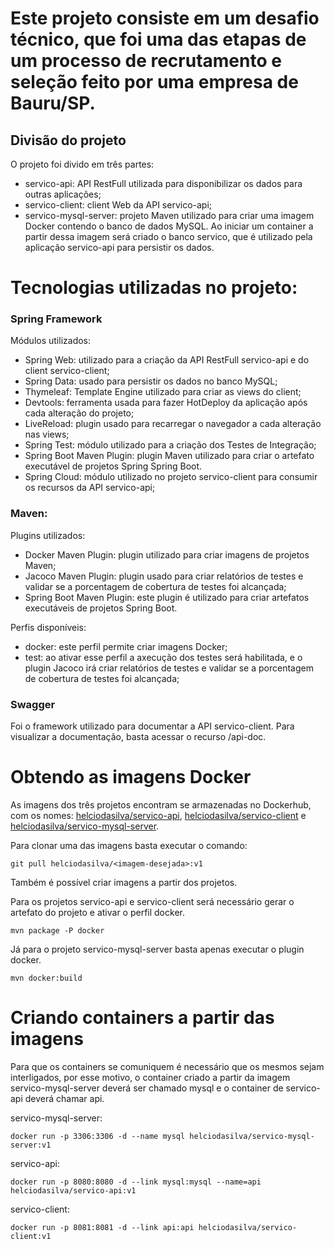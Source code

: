 # Este projeto consiste em um desafio técnico, que foi uma das etapas de um processo de recrutamento e seleção feito por uma empresa de Bauru/SP.

## Divisão do projeto
O projeto foi divido em três partes:
- servico-api: API RestFull utilizada para disponibilizar os dados para outras aplicações;
- servico-client: client Web da API servico-api;
- servico-mysql-server: projeto Maven utilizado para criar uma imagem Docker contendo o banco de dados MySQL. Ao iniciar um container a partir dessa imagem será criado o banco servico, que é utilizado pela aplicação servico-api para persistir os dados.

# Tecnologias utilizadas no projeto:

### Spring Framework
Módulos utilizados:
- Spring Web: utilizado para a criação da API RestFull servico-api e do client servico-client;
- Spring Data: usado para persistir os dados no banco MySQL;
- Thymeleaf: Template Engine utilizado para criar as views do client;
- Devtools: ferramenta usada para fazer HotDeploy da aplicação após cada alteração do projeto;
- LiveReload: plugin usado para recarregar o navegador a cada alteração nas views;
- Spring Test: módulo utilizado para a criação dos Testes de Integração;
- Spring Boot Maven Plugin: plugin Maven utilizado para criar o artefato executável de projetos Spring Spring Boot.
- Spring Cloud: módulo utilizado no projeto servico-client para consumir os recursos da API servico-api;

### Maven:
Plugins utilizados:
- Docker Maven Plugin: plugin utilizado para criar imagens de projetos Maven;
- Jacoco Maven Plugin: plugin usado para criar relatórios de testes e validar se a porcentagem de cobertura de testes foi alcançada;
- Spring Boot Maven Plugin: este plugin é utilizado para criar artefatos executáveis de projetos Spring Boot.

Perfis disponíveis:
- docker: este perfil permite criar imagens Docker;
- test: ao ativar esse perfil a axecução dos testes será habilitada, e o plugin Jacoco irá criar relatórios de testes e validar se a porcentagem de cobertura de testes foi alcançada;

### Swagger
Foi o framework utilizado para documentar a API servico-client. Para visualizar a documentação, basta acessar o recurso /api-doc.

# Obtendo as imagens Docker
As imagens dos três projetos encontram se armazenadas no Dockerhub, com os nomes: [helciodasilva/servico-api](https://hub.docker.com/r/helciodasilva/servico-api), [helciodasilva/servico-client](https://hub.docker.com/r/helciodasilva/servico-client) e [helciodasilva/servico-mysql-server](https://hub.docker.com/r/helciodasilva/servico-mysql-server). 

Para clonar uma das imagens basta executar o comando:


	git pull helciodasilva/<imagem-desejada>:v1


Também é possível criar imagens a partir dos projetos.

Para os projetos servico-api e servico-client será necessário gerar o artefato do projeto e ativar o perfil docker.

	mvn package -P docker

Já para o projeto servico-mysql-server basta apenas executar o plugin docker.

	mvn docker:build

# Criando containers a partir das imagens

Para que os containers se comuniquem é necessário que os mesmos sejam interligados, por esse motivo, o container criado a partir da imagem servico-mysql-server deverá ser chamado mysql e o container de servico-api deverá chamar api.

servico-mysql-server:

	docker run -p 3306:3306 -d --name mysql helciodasilva/servico-mysql-server:v1

servico-api:
	
	docker run -p 8080:8080 -d --link mysql:mysql --name=api helciodasilva/servico-api:v1

servico-client:

	docker run -p 8081:8081 -d --link api:api helciodasilva/servico-client:v1
